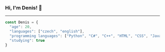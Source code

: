 ### Hi, I'm Denis! 👋
- - -

```javascript
const Denis = {
  "age": 20,
  "languages": ["czech", "english"],
  "programming languages": ["Python", "C#", "C++", "HTML", "CSS", "Javascript", "SQL"],
  "studying": true
}
```
<!--
**TauchmanD/TauchmanD** is a ✨ _special_ ✨ repository because its `README.md` (this file) appears on your GitHub profile.

Here are some ideas to get you started:

- 🔭 I’m currently working on ...
- 🌱 I’m currently learning ...
- 👯 I’m looking to collaborate on ...
- 🤔 I’m looking for help with ...
- 💬 Ask me about ...
- 📫 How to reach me: ...
- 😄 Pronouns: ...
- ⚡ Fun fact: ...
-->

